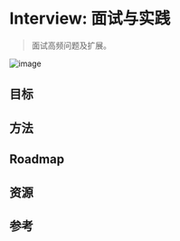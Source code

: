 # Interview: 面试与实践

> 面试高频问题及扩展。

![image](https://cdn.staticaly.com/gh/jonsam-ng/image-hosting@master/2022/image.6r2ewjpqgks0.webp)

## 目标

## 方法

## Roadmap

## 资源

## 参考

